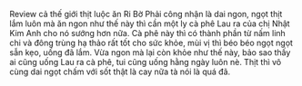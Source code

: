 Review cả thế giới thịt luộc ăn Ri Bờ 
 Phải công nhận là dai ngon, ngọt thịt lắm luôn mà ăn ngon như thế này thì cần một ly cà phê Lau ra của chị Nhật Kim Anh cho nó sướng hơn nữa. Cà phê này thì có thành phần từ nấm linh chi và đông trùng hạ thảo rất tốt cho sức khỏe, mùi vị thì béo béo ngọt ngọt sẫn kẹo, uống đã lắm. Vừa ngon mà lại còn khỏe như thế này, bảo sao thấy ai cũng uống Lau ra cà phê, tui cũng uống hằng ngày luôn nè. 
 Thịt thì vô cùng dai ngọt chấm với sốt thật là cay nữa tà nói là quá đã.
